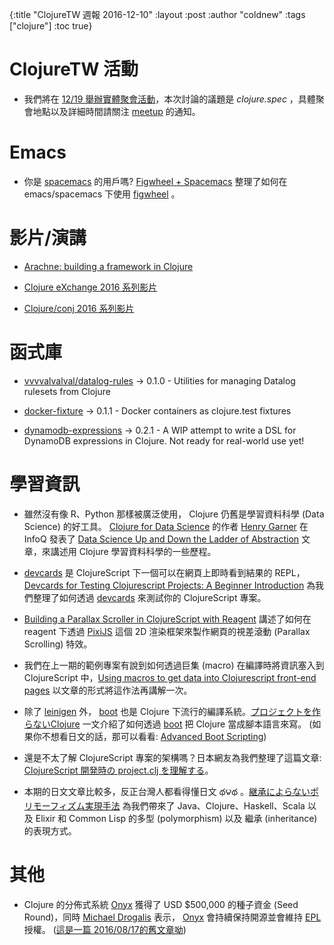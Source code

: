 {:title "ClojureTW 週報 2016-12-10"
 :layout :post
 :author "coldnew"
 :tags  ["clojure"]
 :toc true}

# ClojureTW 活動

* 我們將在 [12/19 舉辦實體聚會活動](https://www.meetup.com/Clojure-tw/events/235951132/)，本次討論的議題是 *clojure.spec* ，具體聚會地點以及詳細時間請關注 [meetup](https://www.meetup.com/Clojure-tw/events/235951132/) 的通知。

# Emacs

* 你是 [spacemacs](http://spacemacs.org/) 的用戶嗎? [Figwheel + Spacemacs](https://paultopia.github.io/posts-output/figwheel-emacs/) 整理了如何在 emacs/spacemacs 下使用 [figwheel](https://github.com/bhauman/lein-figwheel) 。

# 影片/演講

* [Arachne: building a framework in Clojure](https://skillsmatter.com/skillscasts/8717-arachne-building-a-framework-in-clojure)

* [Clojure eXchange 2016 系列影片](https://skillsmatter.com/conferences/7430-clojure-exchange-2016#skillscasts)

* [Clojure/conj 2016 系列影片](https://www.youtube.com/playlist?list=PLZdCLR02grLofiMKo0bCeLHZC0_2rpqsz)

# 函式庫

* [vvvvalvalval/datalog-rules](https://github.com/vvvvalvalval/datalog-rules) -> 0.1.0 - Utilities for managing Datalog rulesets from Clojure

* [docker-fixture](https://github.com/brabster/docker-fixture) -> 0.1.1 - Docker containers as clojure.test fixtures

* [dynamodb-expressions](https://github.com/brabster/dynamodb-expressions) -> 0.2.1 - A WIP attempt to write a DSL for DynamoDB expressions in Clojure. Not ready for real-world use yet!

# 學習資訊

* 雖然沒有像 R、Python 那樣被廣泛使用， Clojure 仍舊是學習資料科學 (Data Science) 的好工具。 [Clojure for Data Science](https://www.amazon.com/Clojure-Data-Science-Henry-Garner/dp/1784397180/) 的作者 [Henry Garner](https://twitter.com/henrygarner) 在 InfoQ 發表了 [Data Science Up and Down the Ladder of Abstraction](https://www.infoq.com/articles/data-science-abstraction) 文章，來講述用 Clojure 學習資料科學的一些歷程。

* [devcards](https://github.com/bhauman/devcards) 是 ClojureScript 下一個可以在網頁上即時看到結果的 REPL， [Devcards for Testing Clojurescript Projects: A Beginner Introduction](https://paultopia.github.io/posts-output/devcards-testing/) 為我們整理了如何透過 [devcards](https://github.com/bhauman/devcards) 來測試你的 ClojureScript 專案。

* [Building a Parallax Scroller in ClojureScript with Reagent](http://www.jmaythings.com/2016/11-13-reagent-pixi-scroller.html) 講述了如何在 reagent 下透過 [PixiJS](http://www.pixijs.com/) 這個 2D 渲染框架來製作網頁的視差滾動 (Parallax Scrolling) 特效。

* 我們在上一期的範例專案有說到如何透過巨集 (macro) 在編譯時將資訊塞入到 ClojureScript 中，[Using macros to get data into Clojurescript front-end pages](https://paultopia.github.io/posts-output/cljs-macro-data/) 以文章的形式將這作法再講解一次。  

* 除了 [leinigen](http://leiningen.org/) 外， [boot](http://boot-clj.com) 也是 Clojure 下流行的編譯系統。[プロジェクトを作らないClojure](http://qiita.com/ihuku/items/6daadf48328926bafbde) 一文介紹了如何透過 [boot](http://boot-clj.com) 把 Clojure 當成腳本語言來寫。 (如果你不想看日文的話，那可以看看: [Advanced Boot Scripting](https://lionfacelemonface.wordpress.com/2015/04/11/advanced-boot-scripting/))

* 還是不太了解 ClojureScript 專案的架構嗎？日本網友為我們整理了這篇文章: [ClojureScript 開発時の project.clj を理解する](http://qiita.com/ponkore/items/ea91e8b5b952a89a64f2)。

* 本期的日文文章比較多，反正台灣人都看得懂日文 థ౪థ 。[継承によらないポリモーフィズム実現手法](http://qiita.com/lagenorhynque/items/389679018aafaabd2d24) 為我們帶來了 Java、Clojure、Haskell、Scala 以及 Elixir 和 Common Lisp 的多型 (polymorphism) 以及 繼承 (inheritance) 的表現方式。


# 其他

* Clojure 的分佈式系統 [Onyx](https://ww.onyxplatform.org) 獲得了 USD $500,000 的種子資金 (Seed Round)，同時 [Michael Drogalis](https://github.com/MichaelDrogalis) 表示， [Onyx](https://ww.onyxplatform.org) 會持續保持開源並會維持 [EPL](https://en.wikipedia.org/wiki/Eclipse_Public_License) 授權。 ([這是一篇 2016/08/17的舊文章呦](http://www.onyxplatform.org/jekyll/update/2016/08/17/Funding.html))